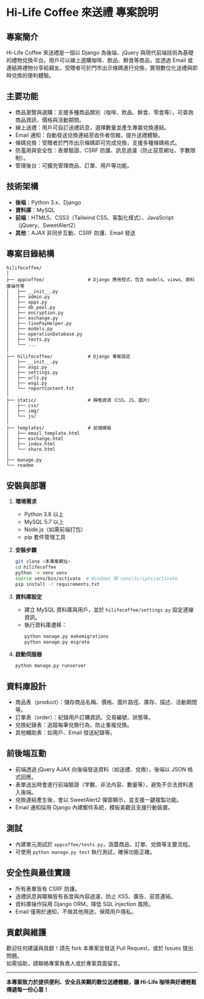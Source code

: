 # Hi-Life Coffee 來送禮 專案說明

## 專案簡介

Hi-Life Coffee 來送禮是一個以 Django 為後端、jQuery 與現代前端技術為基礎的禮物兌換平台。用戶可以線上選購咖啡、飲品、鮮食等商品，並透過 Email 或連結將禮物分享給親友。受贈者可於門市出示條碼進行兌換，實現數位化送禮與即時兌換的便利體驗。

## 主要功能

- 商品瀏覽與選購：支援多種商品類別（咖啡、飲品、鮮食、零食等），可查詢商品資訊、價格與活動期間。
- 線上送禮：用戶可自訂送禮訊息，選擇數量並產生專屬兌換連結。
- Email 通知：自動發送兌換連結至收件者信箱，提升送禮體驗。
- 條碼兌換：受贈者於門市出示條碼即可完成兌換，支援多種條碼格式。
- 防濫用與安全性：表單驗證、CSRF 防護、訊息過濾（防止惡意網址、字數限制）。
- 管理後台：可擴充管理商品、訂單、用戶等功能。

## 技術架構

- **後端**：Python 3.x、Django
- **資料庫**：MySQL
- **前端**：HTML5、CSS3（Tailwind CSS、客製化樣式）、JavaScript（jQuery、SweetAlert2）
- **其他**：AJAX 非同步互動、CSRF 防護、Email 發送

## 專案目錄結構

```
hilifecoffee/
│
├── appcoffee/                # Django 應用程式，包含 models、views、資料庫操作等
│   ├── __init__.py
│   ├── admin.py
│   ├── apps.py
│   ├── db_pool.py
│   ├── encryption.py
│   ├── exchange.py
│   ├── linePayHelper.py
│   ├── models.py
│   ├── operationDatabase.py
│   ├── tests.py
│   └── ...
│
├── hilifecoffee/             # Django 專案設定
│   ├── __init__.py
│   ├── asgi.py
│   ├── settings.py
│   ├── urls.py
│   ├── wsgi.py
│   └── reportContent.txt
│
├── static/                   # 靜態資源（CSS、JS、圖片）
│   ├── css/
│   ├── img/
│   └── js/
│
├── templates/                # 前端模板
│   ├── email_template.html
│   ├── exchange.html
│   ├── index.html
│   └── share.html
│
├── manage.py
└── readme
```

## 安裝與部署

1. **環境需求**
   - Python 3.8 以上
   - MySQL 5.7 以上
   - Node.js（如需前端打包）
   - pip 套件管理工具

2. **安裝步驟**
   ```bash
   git clone <本專案網址>
   cd hilifecoffee
   python -m venv venv
   source venv/bin/activate  # Windows 用 venv\Scripts\activate
   pip install -r requirements.txt
   ```

3. **資料庫設定**
   - 建立 MySQL 資料庫與用戶，並於 `hilifecoffee/settings.py` 設定連線資訊。
   - 執行資料庫遷移：
     ```bash
     python manage.py makemigrations
     python manage.py migrate
     ```

4. **啟動伺服器**
   ```bash
   python manage.py runserver
   ```

## 資料庫設計

- 商品表（product）：儲存商品名稱、價格、圖片路徑、庫存、描述、活動期間等。
- 訂單表（order）：紀錄用戶訂購資訊、交易編號、狀態等。
- 兌換紀錄表：追蹤每筆兌換行為，防止重複兌換。
- 其他輔助表：如用戶、Email 發送紀錄等。

## 前後端互動

- 前端透過 jQuery AJAX 向後端發送資料（如送禮、兌換），後端以 JSON 格式回應。
- 表單送出時會進行前端驗證（字數、非法內容、數量等），避免不合法資料進入後端。
- 兌換連結產生後，會以 SweetAlert2 彈窗顯示，並支援一鍵複製功能。
- Email 通知採用 Django 內建郵件系統，模板美觀且支援行動裝置。

## 測試

- 內建單元測試於 `appcoffee/tests.py`，涵蓋商品、訂單、兌換等主要流程。
- 可使用 `python manage.py test` 執行測試，確保功能正確。

## 安全性與最佳實踐

- 所有表單皆有 CSRF 防護。
- 送禮訊息與暱稱皆有長度與內容過濾，防止 XSS、廣告、惡意連結。
- 資料庫操作採用 Django ORM，降低 SQL injection 風險。
- Email 僅用於通知，不做其他用途，保障用戶隱私。

## 貢獻與維護

歡迎任何建議與貢獻！請先 fork 本專案並發送 Pull Request，或於 Issues 提出問題。  
如需協助，請聯絡專案負責人或於專案頁面留言。

---

**本專案致力於提供便利、安全且美觀的數位送禮體驗，讓 Hi-Life 咖啡與好禮輕鬆傳遞每一份心意！**
